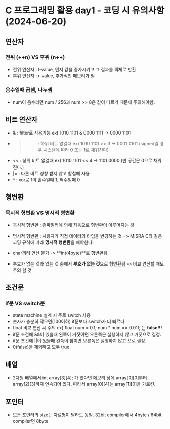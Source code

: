 # C 프로그래밍 활용 day1 - 코딩 시 유의사항(2024-06-20)

## 연산자
### 전위 (++n) VS 후위 (n++)
 - 전위 연산자 :  l-value, 먼저 값을 증가시키고 그 결과를 객체로 반환
 - 후위 연산자 : r-value, 추가적인 메모리가 필

### 음수일때 곱셈, 나누셈
 - num이 음수라면 num / 256과 num >> 8은 값이 다르기 때문에 주의해야함.

## 비트 연산자
- & : filter로 사용가능 ex) 1010 1101 & 0000 1111 -> 0000 1101
- >> : 하위 비트 없앨때 ex) 1010 1101 >> 3 -> 0001 0101 (signed일 경우 시스템에 따라 0 또는 1로 채워진다)
- << : 상위 비트 없앨때 ex) 1010 1101 << 4 -> 1101 0000 (빈 공간은 0으로 채워진다.)
- |= : 다른 비트 영향 받지 않고 합칠때 사용
- ^ : xor로 1이 홀수일때 1, 짝수일때 0

## 형변환
### 묵시적 형변환 VS 명시적 형변환
 - 묵시적 형변환 : 컴파일러에 의해 자동으로 형변환이 이루어지는 것
 - 명시적 형변환 : 사용자가 직접 데이터의 타입을 변경하는 것
  => MISRA C와 같은 코딩 규칙에 따라 **명시적 형변환**을 해야한다!

- char끼리 연산 불가 -> **int(4byte)**로 형변환됨
- 부호가 없는 것과 있는 것 중에서 **부호가 없는 것**으로 형변환됨 -> 비교 연산할 때도 주의 할 것

## 조건문
### if문 VS switch문
- state machine 설계 시 주로 switch 사용
- 숫자가 충분히 작으면(100이하) if문보다 switch가 더 빠르다
- float 비교 연산 시 주의 ex) float num = 0.1; num * num == 0.01f; 는 **false!!!**
- if문 조건에 &&이 있을때 왼쪽이 거짓이면 오른쪽은 실행하지 않고 거짓으로 결정.
- if문 조건에 ||이 있을때 왼쪽이 참이면 오른쪽은 실행하지 않고 으로 결정.
- 0(false)을 제외하고 모두 true

## 배열
- 2차원 배열에서 int array[3][4]; 가 있다면 메모리 상에 array[0][0]부터 array[2][3]까지 연속되어 있다. 따라서 array[0][4]는 array[1][0]을 가르킨.

## 포인터
- 모든 포인터의 size는 자료형이 달라도 동일. 32bit compiler에서 4byte / 64bit compiler면 8byte 

